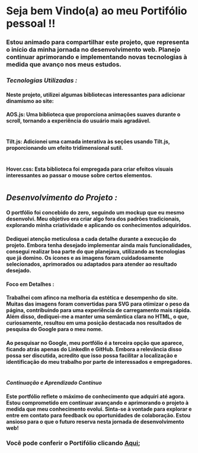# Seja bem Vindo(a) ao meu Portifólio pessoal !!

### Estou animado para compartilhar este projeto, que representa o início da minha jornada no desenvolvimento web. Planejo continuar aprimorando e implementando novas tecnologias à medida que avanço nos meus estudos.

### ***Tecnologias Utilizadas :*** 

#### Neste projeto, utilizei algumas bibliotecas interessantes para adicionar dinamismo ao site:



#### AOS.js: Uma biblioteca que proporciona animações suaves durante o scroll, tornando a experiência do usuário mais agradável. 

#

#### Tilt.js: Adicionei uma camada interativa às seções usando Tilt.js, proporcionando um efeito tridimensional sutil.

#

#### Hover.css: Esta biblioteca foi empregada para criar efeitos visuais interessantes ao passar o mouse sobre certos elementos.

#

## **_Desenvolvimento do Projeto :_**
#### O portfólio foi concebido do zero, seguindo um mockup que eu mesmo desenvolvi. Meu objetivo era criar algo fora dos padrões tradicionais, explorando minha criatividade e aplicando os conhecimentos adquiridos.

#### Dediquei atenção meticulosa a cada detalhe durante a execução do projeto. Embora tenha desejado implementar ainda mais funcionalidades, consegui realizar boa parte do que planejava, utilizando as tecnologias que já domino. Os ícones e as imagens foram cuidadosamente selecionados, aprimorados ou adaptados para atender ao resultado desejado.

#### **Foco em Detalhes :**
#### Trabalhei com afinco na melhoria da estética e desempenho do site. Muitas das imagens foram convertidas para SVG para otimizar o peso da página, contribuindo para uma experiência de carregamento mais rápida. Além disso, dediquei-me a manter uma semântica clara no HTML, o que, curiosamente, resultou em uma posição destacada nos resultados de pesquisa do Google para o meu nome.

#### Ao pesquisar no Google, meu portfólio é a terceira opção que aparece, ficando atrás apenas do LinkedIn e GitHub. Embora a relevância disso possa ser discutida, acredito que isso possa facilitar a localização e identificação do meu trabalho por parte de interessados e empregadores.

#

#### *Continuação e Aprendizado Contínuo*

#### Este portfólio reflete o máximo de conhecimento que adquiri até agora. Estou comprometido em continuar avançando e aprimorando o projeto à medida que meu conhecimento evolui. Sinta-se à vontade para explorar e entre em contato para feedback ou oportunidades de colaboração. Estou ansioso para o que o futuro reserva nesta jornada de desenvolvimento web!

### Você pode conferir o Portifólio clicando [Aqui](https://leandroduk.vercel.app/);


